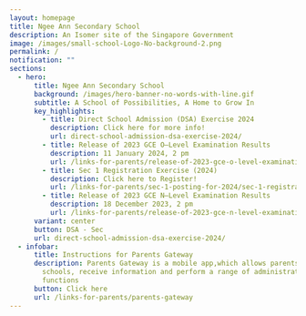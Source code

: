 ```yaml
---
layout: homepage
title: Ngee Ann Secondary School
description: An Isomer site of the Singapore Government
image: /images/small-school-Logo-No-background-2.png
permalink: /
notification: ""
sections:
  - hero:
      title: Ngee Ann Secondary School
      background: /images/hero-banner-no-words-with-line.gif
      subtitle: A School of Possibilities, A Home to Grow In
      key_highlights:
        - title: Direct School Admission (DSA) Exercise 2024
          description: Click here for more info!
          url: direct-school-admission-dsa-exercise-2024/
        - title: Release of 2023 GCE O–Level Examination Results
          description: 11 January 2024, 2 pm
          url: /links-for-parents/release-of-2023-gce-o-level-examination-results/
        - title: Sec 1 Registration Exercise (2024)
          description: Click here to Register!
          url: /links-for-parents/sec-1-posting-for-2024/sec-1-registration-exercise-2024-intake/
        - title: Release of 2023 GCE N–Level Examination Results
          description: 18 December 2023, 2 pm
          url: /links-for-parents/release-of-2023-gce-n-level-examination-results/
      variant: center
      button: DSA - Sec
      url: direct-school-admission-dsa-exercise-2024/
  - infobar:
      title: Instructions for Parents Gateway
      description: Parents Gateway is a mobile app,which allows parents to engage with
        schools, receive information and perform a range of administrative
        functions
      button: Click here
      url: /links-for-parents/parents-gateway
---
```

